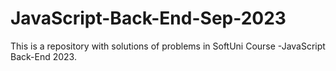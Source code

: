 # JavaScript-Back-End-Sep-2023
 This is a repository with solutions of problems in SoftUni Course -JavaScript Back-End 2023.
